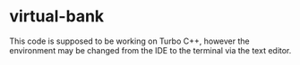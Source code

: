 # virtual-bank
This code is supposed to be working on Turbo C++, however the environment may be changed from the IDE to the terminal via the text editor.
